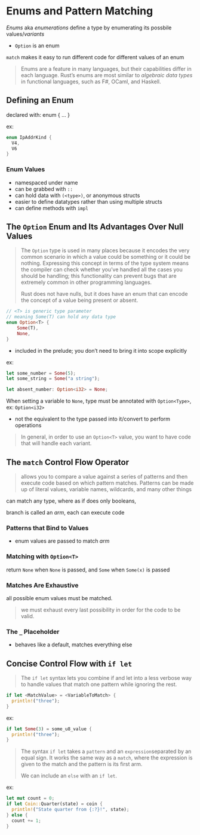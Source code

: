 # Enums and Pattern Matching

_Enums_ aka _enumerations_ define a type by enumerating its possbile values/_variants_

- `Option` is an enum

`match` makes it easy to run different code for different values of an enum

> Enums are a feature in many languages, but their capabilities differ in each language. Rust’s enums are most similar to _algebraic data types_ in functional languages, such as F#, OCaml, and Haskell.

## Defining an Enum

declared with: enum <name> {
<variant1>
<variant2>
...
}

ex:

```rust
enum IpAddrKind {
  V4,
  V6
}
```

### Enum Values

- namespaced under name
- can be grabbed with `::`
- can hold data with `(<type>)`, or anonymous structs
- easier to define datatypes rather than using multiple structs
- can define methods with `impl`

## The `Option` Enum and Its Advantages Over Null Values

> The `Option` type is used in many places because it encodes the very common scenario in which a value could be something or it could be nothing. Expressing this concept in terms of the type system means the compiler can check whether you’ve handled all the cases you should be handling; this functionality can prevent bugs that are extremely common in other programming languages.
>
> Rust does not have nulls, but it does have an enum that can encode the concept of a value being present or absent.

```rust
// <T> is generic type parameter
// meaning Some(T) can hold any data type
enum Option<T> {
    Some(T),
    None,
}
```

- included in the prelude; you don’t need to bring it into scope explicitly

ex:

```rust
let some_number = Some(5);
let some_string = Some("a string");

let absent_number: Option<i32> = None;
```

When setting a variable to `None`, type must be annotated with `Option<Type>`, ex: `Option<i32>`

- not the equivalent to the type passed into it/convert to perform operations

> In general, in order to use an `Option<T>` value, you want to have code that will handle each variant.

## The `match` Control Flow Operator

> allows you to compare a value against a series of patterns and then execute code based on which pattern matches.
> Patterns can be made up of literal values, variable names, wildcards, and many other things

can match any type, where as if does only booleans,

branch is called an _arm_, each can execute code

### Patterns that Bind to Values

- enum values are passed to match _arm_

### Matching with `Option<T>`

return `None` when `None` is passed, and `Some` when `Some(x)` is passed

### Matches Are Exhaustive

all possible enum values must be matched.

> we must exhaust every last possibility in order for the code to be valid.

### The `_` Placeholder

- behaves like a default, matches everything else

## Concise Control Flow with `if let`

> The `if let` syntax lets you combine if and let into a less verbose way to handle values that match one pattern while ignoring the rest.

```rust
if let <MatchValue> = <VariableToMatch> {
  println!("three");
}
```

ex:

```rust
if let Some(3) = some_u8_value {
  println!("three");
}
```

> The syntax `if let` takes a `pattern` and an `expression`separated by an equal sign. It works the same way as a `match`, where the expression is given to the match and the pattern is its first arm.
>
> We can include an `else` with an `if let`.

ex:

```rust
let mut count = 0;
if let Coin::Quarter(state) = coin {
  println!("State quarter from {:?}!", state);
} else {
  count += 1;
}
```
